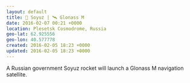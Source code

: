 ```yaml
---
layout: default
title: 🚀 Soyuz | 🛰 Glonass M
date: 2016-02-07 00:21 +0000
location: Plesetsk Cosmodrome, Russia
geo-lat: 62.925556
geo-lon: 40.577778
created: 2016-02-05 18:23 +0000
updated: 2016-02-05 18:23 +0000
---
```


A Russian government Soyuz rocket will launch a Glonass M navigation satellite.
